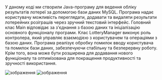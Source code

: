 У даному коді ми створили Java-програму для ведення обліку результатів лотереї за допомогою бази даних MySQL.
Програма надає користувачу можливість переглядати, додавати та видаляти результати лотерейних розіграшів через зручний текстовий інтерфейс.
Головний клас Main відповідає за з'єднання з базою даних та ініціалізацію основного функціоналу програми.
Клас LotteryManager виконує роль контролера, який управляє взаємодією з користувачем та операціями з базою даних.
Програма реалізує обробку помилок вводу користувача та помилок бази даних, забезпечуючи стабільну та безперервну роботу. 
Крім того, вона може бути розширена для додавання нового функціоналу та оптимізована для покращення продуктивності та зручності використання.

![зображення](https://github.com/PaxaVzd/SQL/assets/135170989/676cc52b-a942-484a-ac28-2856e1bc0736)
![зображення](https://github.com/PaxaVzd/SQL/assets/135170989/34d6fc82-9174-487b-a8fc-fff8c2e56f7c)
